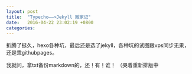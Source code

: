 ```yaml
---
layout: post
title:  "Typecho——>Jekyll 搬家记"
date:   2016-04-22 23:02:19 +0800
categories:
---
```

折腾了挺久，hexo各种坑，最后还是选了jekyll，各种坑的试图跟vps同步无果，还是乖githubpages。

我就问，拿txt备份markdown的，还！有！谁！
（哭着重新排版中